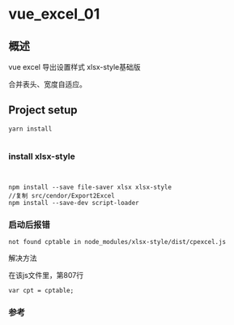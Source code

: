 # vue_excel_01
## 概述
vue excel 导出设置样式 xlsx-style基础版

合并表头、宽度自适应。
## Project setup
```
yarn install


```

### install xlsx-style
```


npm install --save file-saver xlsx xlsx-style
//复制 src/cendor/Export2Excel
npm install --save-dev script-loader
```

### 启动后报错
```
not found cptable in node_modules/xlsx-style/dist/cpexcel.js
```
解决方法  

在该js文件里，第807行
```
var cpt = cptable;
```



### 参考

